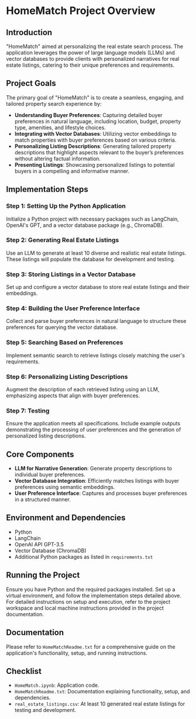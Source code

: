 # HomeMatch Project Overview

## Introduction

"HomeMatch" aimed at personalizing the real estate search process. The application leverages the power of large language models (LLMs) and vector databases to provide clients with personalized narratives for real estate listings, catering to their unique preferences and requirements.

## Project Goals

The primary goal of "HomeMatch" is to create a seamless, engaging, and tailored property search experience by:

- **Understanding Buyer Preferences**: Capturing detailed buyer preferences in natural language, including location, budget, property type, amenities, and lifestyle choices.
- **Integrating with Vector Databases**: Utilizing vector embeddings to match properties with buyer preferences based on various criteria.
- **Personalizing Listing Descriptions**: Generating tailored property descriptions that highlight aspects relevant to the buyer’s preferences without altering factual information.
- **Presenting Listings**: Showcasing personalized listings to potential buyers in a compelling and informative manner.

## Implementation Steps

### Step 1: Setting Up the Python Application
Initialize a Python project with necessary packages such as LangChain, OpenAI's GPT, and a vector database package (e.g., ChromaDB).

### Step 2: Generating Real Estate Listings
Use an LLM to generate at least 10 diverse and realistic real estate listings. These listings will populate the database for development and testing.

### Step 3: Storing Listings in a Vector Database
Set up and configure a vector database to store real estate listings and their embeddings.

### Step 4: Building the User Preference Interface
Collect and parse buyer preferences in natural language to structure these preferences for querying the vector database.

### Step 5: Searching Based on Preferences
Implement semantic search to retrieve listings closely matching the user's requirements.

### Step 6: Personalizing Listing Descriptions
Augment the description of each retrieved listing using an LLM, emphasizing aspects that align with buyer preferences.

### Step 7: Testing
Ensure the application meets all specifications. Include example outputs demonstrating the processing of user preferences and the generation of personalized listing descriptions.

## Core Components

- **LLM for Narrative Generation**: Generate property descriptions to individual buyer preferences.
- **Vector Database Integration**: Efficiently matches listings with buyer preferences using semantic embeddings.
- **User Preference Interface**: Captures and processes buyer preferences in a structured manner.

## Environment and Dependencies

- Python
- LangChain
- OpenAI API GPT-3.5
- Vector Database (ChromaDB)
- Additional Python packages as listed in `requirements.txt`

## Running the Project

Ensure you have Python and the required packages installed. Set up a virtual environment, and follow the implementation steps detailed above. For detailed instructions on setup and execution, refer to the project workspace and local machine instructions provided in the project documentation.

## Documentation

Please refer to `HomeMatchReadme.txt` for a comprehensive guide on the application's functionality, setup, and running instructions.

## Checklist

- `HomeMatch.ipynb`: Application code.
- `HomeMatchReadme.txt`: Documentation explaining functionality, setup, and dependencies.
- `real_estate_listings.csv`: At least 10 generated real estate listings for testing and development.
